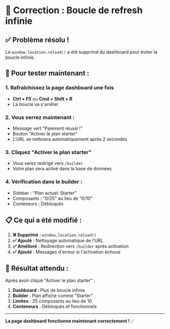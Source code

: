 # 🔧 Correction : Boucle de refresh infinie

## ✅ Problème résolu !

Le `window.location.reload()` a été supprimé du dashboard pour éviter la boucle infinie.

## 🚀 Pour tester maintenant :

### 1. Rafraîchissez la page dashboard une fois
- **Ctrl + F5** ou **Cmd + Shift + R**
- La boucle va s'arrêter

### 2. Vous verrez maintenant :
- Message vert "Paiement réussi !"
- Bouton "Activer le plan starter"
- L'URL se nettoiera automatiquement après 2 secondes

### 3. Cliquez "Activer le plan starter"
- Vous serez redirigé vers `/builder`
- Votre plan sera activé dans la base de données

### 4. Vérification dans le builder :
- Sidebar : "Plan actuel: Starter"
- Composants : "0/25" au lieu de "0/10"
- Conteneurs : Débloqués

## 📋 Ce qui a été modifié :

1. **❌ Supprimé** : `window.location.reload()`
2. **✅ Ajouté** : Nettoyage automatique de l'URL
3. **✅ Amélioré** : Redirection vers `/builder` après activation
4. **✅ Ajouté** : Messages d'erreur si l'activation échoue

## 🎯 Résultat attendu :

Après avoir cliqué "Activer le plan starter" :

1. **Dashboard** : Plus de boucle infinie
2. **Builder** : Plan affiché comme "Starter"
3. **Limites** : 25 composants au lieu de 10
4. **Conteneurs** : Débloqués et fonctionnels

---

**La page dashboard fonctionne maintenant correctement !** ✅